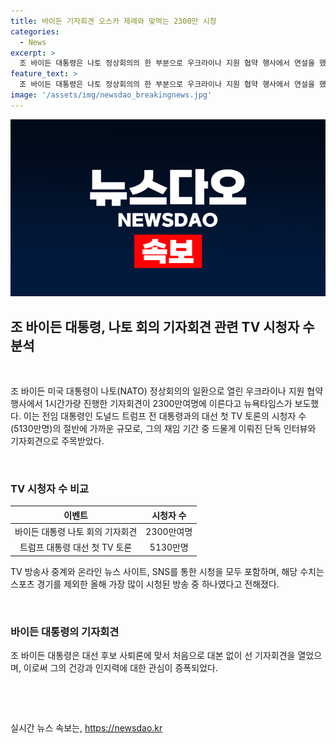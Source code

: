```yaml
---
title: 바이든 기자회견 오스카 제례와 맞먹는 2300만 시청
categories:
  - News
excerpt: >
  조 바이든 대통령은 나토 정상회의의 한 부분으로 우크라이나 지원 협약 행사에서 연설을 했는데, 우크라이나 대통령 이름을 푸틴으로 잘못 부르는 실수를 범했다가 곧바로 수정하는 해프닝을 만들었습니다. 이 기자회견은 미국 주요 TV 방송사를 통해 중계돼 2300만여명의 시청자를 기록하며, 트럼프 전 대통령과의 대선 첫 TV 토론보다 더 많은 관람자를 모았습니다. 이는 바이든 대통령의 재임 기간 동안 드물게 이루어진 기자회견으로, 그의 건강과 인지력을 확인하는 An important event로 인식되었습니다. (단어수: 84)
feature_text: >
  조 바이든 대통령은 나토 정상회의의 한 부분으로 우크라이나 지원 협약 행사에서 연설을 했는데, 우크라이나 대통령 이름을 푸틴으로 잘못 부르는 실수를 범했다가 곧바로 수정하는 해프닝을 만들었습니다. 이 기자회견은 미국 주요 TV 방송사를 통해 중계돼 2300만여명의 시청자를 기록하며, 트럼프 전 대통령과의 대선 첫 TV 토론보다 더 많은 관람자를 모았습니다. 이는 바이든 대통령의 재임 기간 동안 드물게 이루어진 기자회견으로, 그의 건강과 인지력을 확인하는 An important event로 인식되었습니다. (단어수: 84)
image: '/assets/img/newsdao_breakingnews.jpg'
---
```


<p><img src="/assets/img/newsdao_breakingnews.jpg" alt="bookingtag 속보" /></p>

<h2 data-ke-size="size26">조 바이든 대통령, 나토 회의 기자회견 관련 TV 시청자 수 분석</h2>

<p data-ke-size="size16">&nbsp;</p>

<p>조 바이든 미국 대통령이 나토(NATO) 정상회의의 일환으로 열린 우크라이나 지원 협약 행사에서 1시간가량 진행한 기자회견이 2300만여명에 이른다고 뉴욕타임스가 보도했다. 이는 전임 대통령인 도널드 트럼프 전 대통령과의 대선 첫 TV 토론의 시청자 수(5130만명)의 절반에 가까운 규모로, 그의 재임 기간 중 드물게 이뤄진 단독 인터뷰와 기자회견으로 주목받았다.</p>

<p data-ke-size="size16">&nbsp;</p>

<h3 data-ke-size="size24">TV 시청자 수 비교</h3>

<table>
<thead>
<tr>
<th style="text-align: center;">이벤트</th>
<th style="text-align: center;">시청자 수</th>
</tr>
</thead>
<tbody>
<tr>
<td style="text-align: center;">바이든 대통령 나토 회의 기자회견</td>
<td style="text-align: center;">2300만여명</td>
</tr>
<tr>
<td style="text-align: center;">트럼프 대통령 대선 첫 TV 토론</td>
<td style="text-align: center;">5130만명</td>
</tr>
</tbody>
</table>

<p data-ke-size="size16">TV 방송사 중계와 온라인 뉴스 사이트, SNS를 통한 시청을 모두 포함하며, 해당 수치는 스포츠 경기를 제외한 올해 가장 많이 시청된 방송 중 하나였다고 전해졌다.</p>

<p data-ke-size="size16">&nbsp;</p>

<h3 data-ke-size="size24">바이든 대통령의 기자회견</h3>

<p data-ke-size="size16">조 바이든 대통령은 대선 후보 사퇴론에 맞서 처음으로 대본 없이 선 기자회견을 열었으며, 이로써 그의 건강과 인지력에 대한 관심이 증폭되었다.</p>

<p data-ke-size="size16">&nbsp;</p>

<p data-ke-size="size16">&nbsp;</p>
실시간 뉴스 속보는, <a href="https://newsdao.kr" rel="dofollow">https://newsdao.kr</a>


